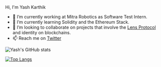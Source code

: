 Hi, I'm Yash Karthik
- 🔭 I’m currently working at Mitra Robotics as Software Test Intern.
- 🌱 I’m currently learning Solidity and the Ethereum Stack.
- 👯 I’m looking to collaborate on projects that involve the [Lens Protocol](https://lens.xyz/) and identity on blockchains.
- 📫 Reach me on [Twitter](https://twitter.com/_yashKarthik)


![Yash's GitHub stats](https://github-readme-stats.vercel.app/api?username=yashkarthik&show_icons=true&theme=tokyonight)

[![Top Langs](https://github-readme-stats.vercel.app/api/top-langs/?username=yashkarthik&hide=jupyter%20notebook,html&theme=tokyonight)](https://github.com/yashkarthik/github-readme-stats)
